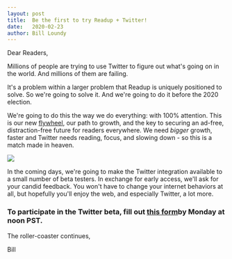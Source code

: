 ```yaml
---
layout: post
title:  Be the first to try Readup + Twitter! 
date:   2020-02-23
author: Bill Loundy
---
```


<p>
Dear Readers, 
</p>

<p>
Millions of people are trying to use Twitter to figure out what's going on in the world. And millions of them are failing.
<p>  

<p>
It's a problem within a larger problem that Readup is uniquely positioned to solve. So we're going to solve it. And we're going to do it before the 2020 election. 
</p>


<p>
We're going to do this the way we do everything: with 100% attention. This is our new <a href="https://readup.com/comments/reforge/growth-loops-are-the-new-funnels/5Q43eD">flywheel<a>, our path to growth, and the key to securing an ad-free, distraction-free future for readers everywhere. We need <em>bigger</em> growth, faster and Twitter needs reading, focus, and slowing down - so this is a match made in heaven.
</p>

<p>
<img src="http://blog.readup.com/pics/keystonee.png" style="display:block;margin:0 auto;max-width:100%;">
</p>

<p>
In the coming days, we're going to make the Twitter integration available to a small number of beta testers. In exchange for early access, we'll ask for your candid feedback. You won't have to change your internet behaviors at all, but hopefully you'll enjoy the web, and especially Twitter, a lot more.
</p>

<h3>
To participate in the Twitter beta, fill out <a href="https://forms.gle/oUJwMWFd34Wez3Pc8">this form</a>by Monday at noon PST. 
</h3>

<p>
The roller-coaster continues, 
</p>

<p>
Bill 
</p>